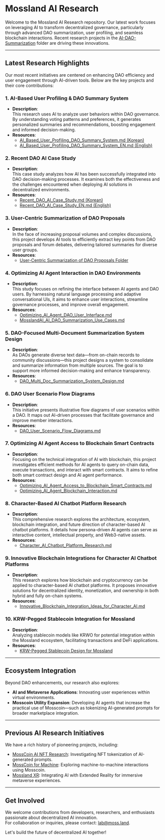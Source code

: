 # Mossland AI Research

Welcome to the Mossland AI Research repository. Our latest work focuses on leveraging AI to transform decentralized governance, particularly through advanced DAO summarization, user profiling, and seamless blockchain interactions. Recent research projects in the [AI-DAO-Summarization](./AI-DAO-Summarization/) folder are driving these innovations.

---

## Latest Research Highlights

Our most recent initiatives are centered on enhancing DAO efficiency and user engagement through AI-driven tools. Below are the key projects and their core contributions:

### 1. AI-Based User Profiling & DAO Summary System
- **Description**:  
  This research uses AI to analyze user behaviors within DAO governance. By understanding voting patterns and preferences, it generates personalized summaries and recommendations, boosting engagement and informed decision-making.
- **Resources**:
  - [AI_Based_User_Profiling_DAO_Summary_System.md (Korean)](./AI-DAO-Summarization/AI_Based_User_Profiling_DAO_Summary_System.md)
  - [AI_Based_User_Profiling_DAO_Summary_System_EN.md (English)](./AI-DAO-Summarization/AI_Based_User_Profiling_DAO_Summary_System_EN.md)

### 2. Recent DAO AI Case Study
- **Description**:  
  This case study analyzes how AI has been successfully integrated into DAO decision-making processes. It examines both the effectiveness and the challenges encountered when deploying AI solutions in decentralized environments.
- **Resources**:
  - [Recent_DAO_AI_Case_Study.md (Korean)](./AI-DAO-Summarization/Recent_DAO_AI_Case_Study.md)
  - [Recent_DAO_AI_Case_Study_EN.md (English)](./AI-DAO-Summarization/Recent_DAO_AI_Case_Study_EN.md)

### 3. User-Centric Summarization of DAO Proposals
- **Description**:  
  In the face of increasing proposal volumes and complex discussions, this project develops AI tools to efficiently extract key points from DAO proposals and forum debates, delivering tailored summaries for diverse user groups.
- **Resources**:
  - [User-Centric Summarization of DAO Proposals Folder](./AI-DAO-Summarization/User_Centric_Summarization_of_DAO_Proposals/)

### 4. Optimizing AI Agent Interaction in DAO Environments
- **Description**:  
  This study focuses on refining the interface between AI agents and DAO users. By harnessing natural language processing and adaptive conversational UIs, it aims to enhance user interactions, streamline governance processes, and improve overall engagement.
- **Resources**:
  - [Optimizing_AI_Agent_DAO_User_Interface.md](./AI-DAO-Summarization/Optimizing_AI_Agent_DAO_User_Interface.md)
  - [MosslandAI_AI_DAO_Summarization_Use_Cases.md](./AI-DAO-Summarization/Optimizing_AI_Agent_DAO_User_Interface/MosslandAI_AI_DAO_Summarization_Use_Cases.md)

### 5. DAO-Focused Multi-Document Summarization System Design
- **Description**:  
  As DAOs generate diverse text data—from on-chain records to community discussions—this project designs a system to consolidate and summarize information from multiple sources. The goal is to support more informed decision-making and enhance transparency.
- **Resources**:
  - [DAO_Multi_Doc_Summarization_System_Design.md](./AI-DAO-Summarization/DAO_Multi_Doc_Summarization_System_Design.md)

### 6. DAO User Scenario Flow Diagrams
- **Description**:  
  This initiative presents illustrative flow diagrams of user scenarios within a DAO. It maps out AI-driven processes that facilitate governance and improve member interactions.
- **Resources**:
  - [DAO_User_Scenario_Flow_Diagrams.md](./AI-DAO-Summarization/DAO_User_Scenario_Flow_Diagrams.md)

### 7. Optimizing AI Agent Access to Blockchain Smart Contracts
- **Description**:  
  Focusing on the technical integration of AI with blockchain, this project investigates efficient methods for AI agents to query on-chain data, execute transactions, and interact with smart contracts. It aims to refine both smart contract design and AI agent performance.
- **Resources**:
  - [Optimizing_AI_Agent_Access_to_Blockchain_Smart_Contracts.md](./AI-DAO-Summarization/Optimizing_AI_Agent_Access_to_Blockchain_Smart_Contracts/Optimizing_AI_Agent_Access_to_Blockchain_Smart_Contracts.md)
  - [Optimizing_AI_Agent_Blockchain_Interaction.md](./AI-DAO-Summarization/Optimizing_AI_Agent_Access_to_Blockchain_Smart_Contracts/Optimizing_AI_Agent_Blockchain_Interaction.md)

### 8. Character-Based AI Chatbot Platform Research
- **Description**:  
  This comprehensive research explores the architecture, ecosystem, blockchain integration, and future direction of character-based AI chatbot platforms. It details how persona-driven AI agents can serve as interactive content, intellectual property, and Web3-native assets.
- **Resources**:
  - [Character_AI_Chatbot_Platform_Research.md](./Character_AI_Chatbot/Character_AI_Chatbot_Platform_Research.md)

### 9. Innovative Blockchain Integrations for Character AI Chatbot Platforms
- **Description**:  
  This research explores how blockchain and cryptocurrency can be applied to character-based AI chatbot platforms. It proposes innovative solutions for decentralized identity, monetization, and ownership in both hybrid and fully on-chain systems.
- **Resources**:
  - [Innovative_Blockchain_Integration_Ideas_for_Character_AI.md](./Character_AI_Chatbot/Innovative_Blockchain_Integration_Ideas_for_Character_AI.md)

### 10. KRW-Pegged Stablecoin Integration for Mossland
- **Description**:  
  Analyzing stablecoin models like KRWO for potential integration within the Mossland ecosystem, facilitating transactions and DeFi applications.
- **Resources**:
  - [KRW-Pegged Stablecoin Design for Mossland](./Stablecoin_Research/KRW_Pegged_Stablecoin_for_Mossland.md)

---

## Ecosystem Integration

Beyond DAO enhancements, our research also explores:
- **AI and Metaverse Applications**: Innovating user experiences within virtual environments.
- **Mosscoin Utility Expansion**: Developing AI agents that increase the practical use of Mosscoin—such as tokenizing AI-generated prompts for broader marketplace integration.

---

## Previous AI Research Initiatives

We have a rich history of pioneering projects, including:
- [MossCoin AI NFT Research](https://github.com/mossland/MossCoin_AI_NFT_Research): Investigating NFT tokenization of AI-generated prompts.
- [MossCoin for Machine](https://github.com/mossland/MossCoinForMachine): Exploring machine-to-machine interactions using Mosscoin.
- [Mossland XR](https://github.com/mossland/MosslandXR): Integrating AI with Extended Reality for immersive metaverse experiences.

---

## Get Involved

We welcome contributions from developers, researchers, and enthusiasts passionate about decentralized AI innovation.  
For collaboration or inquiries, please contact: [lab@moss.land](mailto:lab@moss.land).

Let's build the future of decentralized AI together!
